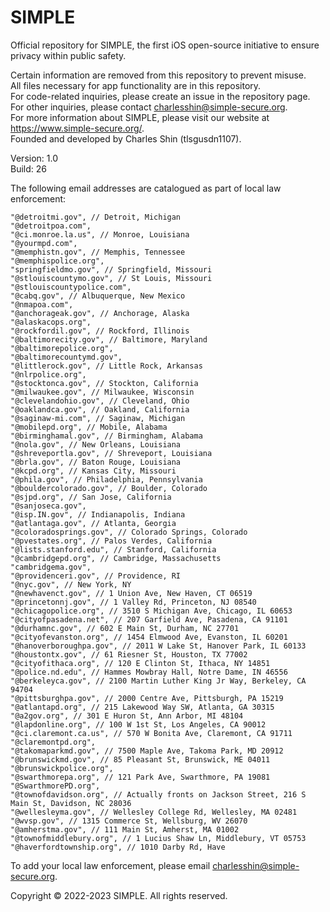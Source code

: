 # SIMPLE  
Official repository for SIMPLE, the first iOS open-source initiative to ensure privacy within public safety.  
  
Certain information are removed from this repository to prevent misuse.   
All files necessary for app functionality are in this repository.  
For code-related inquiries, please create an issue in the repository page.  
For other inquiries, please contact charlesshin@simple-secure.org.  
For more information about SIMPLE, please visit our website at https://www.simple-secure.org/.  
Founded and developed by Charles Shin (tlsgusdn1107).  

Version: 1.0  
Build: 26

The following email addresses are catalogued as part of local law enforcement:  
  
    "@detroitmi.gov", // Detroit, Michigan
    "@detroitpoa.com",
    "@ci.monroe.la.us", // Monroe, Louisiana
    "@yourmpd.com",
    "@memphistn.gov", // Memphis, Tennessee
    "@memphispolice.org",
    "springfieldmo.gov", // Springfield, Missouri
    "@stlouiscountymo.gov", // St Louis, Missouri
    "@stlouiscountypolice.com",
    "@cabq.gov", // Albuquerque, New Mexico
    "@nmapoa.com",
    "@anchorageak.gov", // Anchorage, Alaska
    "@alaskacops.org",
    "@rockfordil.gov", // Rockford, Illinois
    "@baltimorecity.gov", // Baltimore, Maryland
    "@baltimorepolice.org",
    "@baltimorecountymd.gov",
    "@littlerock.gov", // Little Rock, Arkansas
    "@nlrpolice.org",
    "@stocktonca.gov", // Stockton, California
    "@milwaukee.gov", // Milwaukee, Wisconsin
    "@clevelandohio.gov", // Cleveland, Ohio
    "@oaklandca.gov", // Oakland, California
    "@saginaw-mi.com", // Saginaw, Michigan
    "@mobilepd.org", // Mobile, Alabama
    "@birminghamal.gov", // Birmingham, Alabama
    "@nola.gov", // New Orleans, Louisiana
    "@shreveportla.gov", // Shreveport, Louisiana
    "@brla.gov", // Baton Rouge, Louisiana
    "@kcpd.org", // Kansas City, Missouri
    "@phila.gov", // Philadelphia, Pennsylvania
    "@bouldercolorado.gov", // Boulder, Colorado
    "@sjpd.org", // San Jose, California
    "@sanjoseca.gov",
    "@isp.IN.gov", // Indianapolis, Indiana
    "@atlantaga.gov", // Atlanta, Georgia
    "@coloradosprings.gov", // Colorado Springs, Colorado
    "@pvestates.org", // Palos Verdes, California
    "@lists.stanford.edu", // Stanford, California
    "@cambridgepd.org", // Cambridge, Massachusetts
    "cambridgema.gov",
    "@providenceri.gov", // Providence, RI
    "@nyc.gov", // New York, NY
    "@newhavenct.gov", // 1 Union Ave, New Haven, CT 06519
    "@princetonnj.gov", // 1 Valley Rd, Princeton, NJ 08540
    "@chicagopolice.org", // 3510 S Michigan Ave, Chicago, IL 60653
    "@cityofpasadena.net", // 207 Garfield Ave, Pasadena, CA 91101
    "@durhamnc.gov", // 602 E Main St, Durham, NC 27701
    "@cityofevanston.org", // 1454 Elmwood Ave, Evanston, IL 60201
    "@hanoverboroughpa.gov", // 2011 W Lake St, Hanover Park, IL 60133
    "@houstontx.gov", // 61 Riesner St, Houston, TX 77002
    "@cityofithaca.org", // 120 E Clinton St, Ithaca, NY 14851
    "@police.nd.edu", // Hammes Mowbray Hall, Notre Dame, IN 46556
    "@berkeleyca.gov", // 2100 Martin Luther King Jr Way, Berkeley, CA 94704
    "@pittsburghpa.gov", // 2000 Centre Ave, Pittsburgh, PA 15219
    "@atlantapd.org", // 215 Lakewood Way SW, Atlanta, GA 30315
    "@a2gov.org", // 301 E Huron St, Ann Arbor, MI 48104
    "@lapdonline.org", // 100 W 1st St, Los Angeles, CA 90012
    "@ci.claremont.ca.us", // 570 W Bonita Ave, Claremont, CA 91711
    "@claremontpd.org",
    "@takomaparkmd.gov", // 7500 Maple Ave, Takoma Park, MD 20912
    "@brunswickmd.gov", // 85 Pleasant St, Brunswick, ME 04011
    "@brunswickpolice.org",
    "@swarthmorepa.org", // 121 Park Ave, Swarthmore, PA 19081
    "@SwarthmorePD.org",
    "@townofdavidson.org", // Actually fronts on Jackson Street, 216 S Main St, Davidson, NC 28036
    "@wellesleyma.gov", // Wellesley College Rd, Wellesley, MA 02481
    "@wvsp.gov", // 1315 Commerce St, Wellsburg, WV 26070
    "@amherstma.gov", // 111 Main St, Amherst, MA 01002
    "@townofmiddlebury.org", // 1 Lucius Shaw Ln, Middlebury, VT 05753
    "@haverfordtownship.org", // 1010 Darby Rd, Have

To add your local law enforcement, please email charlesshin@simple-secure.org.  

Copyright © 2022-2023 SIMPLE. All rights reserved.
